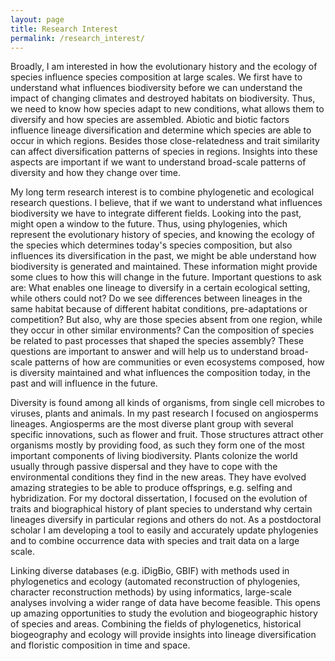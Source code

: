 ```yaml
---
layout: page
title: Research Interest
permalink: /research_interest/
---
```


Broadly, I am interested in how the evolutionary history and the ecology of species influence species composition at large scales. We first have to understand what influences biodiversity before we can understand the impact of changing climates and destroyed habitats on biodiversity. Thus, we need to know how species adapt to new conditions, what allows them to diversify and how species are assembled. Abiotic and biotic factors influence lineage diversification and determine which species are able to occur in which regions. Besides those close-relatedness and trait similarity can affect diversification patterns of species in regions. Insights into these aspects are important if we want to understand broad-scale patterns of diversity and how they change over time.
 
My long term research interest is to combine phylogenetic and ecological research questions. 
I believe, that if we want to understand what influences biodiversity we have to integrate different fields. Looking into the past, might open a window to the future. Thus, using phylogenies, which represent the evolutionary history of species, and knowing the ecology of the species which determines today's species composition, but also influences its diversification in the past, we might be able understand how biodiversity is generated and maintained. These information might provide some clues to how this will change in the future.
Important questions to ask are: What enables one lineage to diversify in a certain ecological setting, while others could not? Do we see differences between lineages in the same habitat because of different habitat conditions, pre-adaptations or competition?  But also, why are those species absent from one region, while they occur in other similar environments?  Can the composition of species be related to past processes that shaped the species assembly?  These questions are important to answer and will help us to understand broad-scale patterns of how are communities or even ecosystems composed, how is diversity maintained and what influences the composition today, in the past and will influence in the future. 
 
Diversity is found among all kinds of organisms, from single cell microbes to viruses, plants and animals. In my past research I focused on angiosperms lineages. Angiosperms are the most diverse plant group with several specific innovations, such as flower and fruit. Those structures attract other organisms mostly by providing food, as such they form one of the most important components of living biodiversity. Plants colonize the world usually through passive dispersal and they have to cope with the environmental conditions they find in the new areas. They have evolved amazing strategies to be able to produce offsprings, e.g. selfing and hybridization.  For my doctoral dissertation, I focused on the evolution of traits and biographical history of plant species to understand why certain lineages diversify in particular regions and others do not. As a postdoctoral scholar I am developing a tool to easily and accurately update phylogenies and to combine occurrence data with species and trait data on a large scale.
 
Linking diverse databases (e.g. iDigBio, GBIF) with methods used in phylogenetics and ecology (automated reconstruction of phylogenies, character reconstruction methods) by using informatics, large-scale analyses involving a wider range of data have become feasible. This opens up amazing opportunities to study the evolution and biogeographic history of species and areas. Combining the fields of phylogenetics, historical biogeography and ecology will provide insights into lineage diversification and floristic composition in time and space. 


